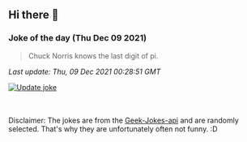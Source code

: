 ## Hi there 👋

### Joke of the day (Thu Dec 09 2021)
<!-- joke -->
>Chuck Norris knows the last digit of pi.
<!-- /joke -->

*Last update: Thu, 09 Dec 2021 00:28:51 GMT*

[![Update joke](https://github.com/nclskfm/nclskfm/actions/workflows/joke.yml/badge.svg)](https://github.com/nclskfm/nclskfm/actions/workflows/joke.yml)

<br><br>
Disclaimer: The jokes are from the [Geek-Jokes-api](https://github.com/sameerkumar18/geek-joke-api) and are randomly selected. That's why they are unfortunately often not funny. :D
